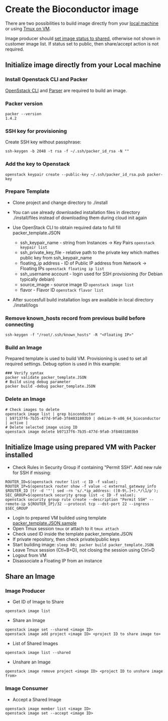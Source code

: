 # Create the Bioconductor image

There are two possibilities to build image directly from your [local machine](#initialize-image-directly-from-your-local-machine) or using [Tmux on VM](#initialize-image-using-prepared-vm-with-packer-installed).

Image producer should [set image status to shared](#share-an-image), otherwise not shown in customer image list. If status set to public, then share/accept action is not required.

## Initialize image directly from your Local machine

### Install Openstack CLI and Packer

[OpenSstack CLI](https://cloud.gitlab-pages.ics.muni.cz/documentation/cli/) and [Parser](https://www.packer.io/docs/builders/openstack.html) are required to build an image.

### Packer version

```
packer --version
1.4.2
```

### SSH key for provisioning

Create SSH key without passphrase:
```
ssh-keygen -b 2048 -t rsa -f ~/.ssh/packer_id_rsa -N ""
```

### Add the key to Openstack

```
openstack keypair create --public-key ~/.ssh/packer_id_rsa.pub packer-key
```

### Prepare Template

* Clone project and change directory to ./install
* You can use already downloaded installation files in directory ./install/files instead of downloading them during cloud init again
* Use OpenStack CLI to obtain required data to full fill packer_template.JSON
    * ssh_keypair_name - string from Instances -> Key Pairs `openstack keypair list`
    * ssh_private_key_file - relative path to the private key which mathes public key from ssh_keypair_name
    * floating_ip address - ID of Public IP address from Network -> Floating IPs `openstack floating ip list`
    * ssh_username account - login used for SSH provisioning (for Debian typically debian)
    * source_image - source image ID `openstack image list`
    * flavor - Flavor ID `openstack flavor list`

* After succesfull build installation logs are available in local directory ./install/logs

### Remove known_hosts record from previous build before connecting

```
ssh-keygen -f "/root/.ssh/known_hosts" -R "<Floating IP>"
```

### Build an Image

Prepared template is used to build VM. Provisioning is used to set all required settings.
Debug option is used in this example:
```
### Verify syntax
packer validate packer_template.JSON
# Build using debug parameter
packer build -debug packer_template.JSON
```

### Delete an Image

```
# Check images to delete
openstack image list | grep bioconductor
| b97137f6-7b35-477d-9fa0-3f84031803b9 | debian-9-x86_64_bioconductor                | active |
# Delete selected image using ID
openstack image delete b97137f6-7b35-477d-9fa0-3f84031803b9
```

## Initialize Image using prepared VM with Packer installed

* Check Rules in Security Group if containing "Permit SSH". Add new rule for SSH if missing:
```
ROUTER_ID=$(openstack router list -c ID -f value);
ROUTER_IP=$(openstack router show -f value -c external_gateway_info $ROUTER_ID |tr -d '"'| sed -rn 's/.*ip_address: ([0-9\.]+).*/\1/p');
SEC_GROUP=$(openstack security group list -c ID -f value);
openstack security group rule create --description "Permit SSH" --remote-ip ${ROUTER_IP}/32 --protocol tcp --dst-port 22 --ingress $SEC_GROUP
```

* Login to prepared VM builded using template [packer_template.JSON.sample](./../../packer_master/packer_template.JSON.sample)
* Open Tmux session `tmux` or attach to it `tmux attach`
* Check used ID inside the template packer_template.JSON
* If private repository, then check private/public keys
* Start building image: `sleep 80; packer build packer_template.JSON`
* Leave Tmux session (Ctl+B+D), not closing the session using Ctrl+D
* Logout from VM
* Disassociate a Floating IP from an instance


## Share an Image

### Image Producer

* Get ID of Image to Share
```
openstack image list
```

* Share an Image
```
openstack image set --shared <image ID>
openstack image add project <image ID> <project ID to share image to>
```

* List of Shared Images
```
openstack image list --shared
```

* Unshare an Image
```
openstack image remove project <image ID> <project ID to unshare image from>
```

### Image Consumer

* Accept a Shared Image
```
openstack image member list <image ID>
openstack image set --accept <image ID>
```

